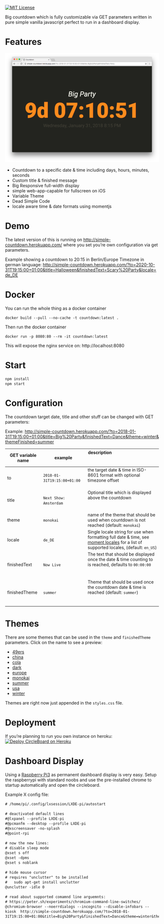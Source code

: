 [![MIT License](https://badges.frapsoft.com/os/mit/mit.svg?v=102)](https://github.com/ellerbrock/open-source-badge/)

Big countdown which is fully customizable via GET parameters written in pure simple vanilla javascript perfect to run in a dashboard display.

# Features

![Screenshot of Countdown in Action 2018-01-22](https://raw.githubusercontent.com/Ephigenia/countdown/master/screenshot.png)

- Countdown to a specific date & time including days, hours, minutes, seconds
- Custom title & finished message
- Big Responsive full-width display
- simple web-app-capable for fullscreen on iOS
- Variable Theme
- Dead Simple Code
- locale aware time & date formats using momentjs

# Demo

The latest version of this is running on http://simple-countdown.herokuapp.com/ where you set you’re own configuration via get parameters.

Example showing a countdown to 20:15 in Berlin/Europe Timezone in german language:
http://simple-countdown.herokuapp.com/?to=2020-10-31T19:15:00+01:00&title=Halloween&finishedText=Scary%20Party&locale=de_DE

# Docker

You can run the whole thing as a docker container

    docker build --pull --no-cache -t countdown:latest .

Then run the docker container

    docker run -p 8080:80 --rm -it countdown:latest

This will expose the nginx service on: http://localhost:8080

# Start

    npm install
    npm start

# Configuration

The countdown target date, title and other stuff can be changed with GET parameters:

Example: http://simple-countdown.herokuapp.com/?to=2018-01-31T19:15:00+01:00&title=Big%20Party&finishedText=Dance&theme=winter&themeFinished=summer

| GET variable name	| example                     | description                                                                                                                                                                                   |
|-------------------|-----------------------------|-----------------------------------------------------------------------------------------------------------------------------------------------------------------------------------------------|
| to	            | `2018-01-31T19:15:00+01:00` | the target date & time in ISO-8601 format with optional timezone offset                                                                                                                       |
| title             | `Next Show: Amsterdam`      | Optional title which is displayed above the countdown                                                                                                                                         |
| theme             | `monokai`                   | name of the theme that should be used when countdown is not reached (default: `monokai`)                                                                                                      |
| locale            | `de_DE`                     | Single locale string for use when formatting full date & time, see [moment locales](https://github.com/moment/moment/tree/develop/locale) for a list of supported locales, (default: `en_US`) |
| finishedText      | `Now Live`                  | The text that should be displayed once the date & time counting to is reached, defaults to `00:00:00`                                                                                         |
| finishedTheme     | `summer`                    | Theme that should be used once the countdown date & time is reached (default: `summer`)                                                                                                       |

# Themes

There are some themes that can be used in the `theme` and `finishedTheme` parameters. Click on the name to see a preview:

- [49ers](http://simple-countdown.herokuapp.com/?to=2023-01-31T19:15:00+01:00&title=Countdown%20Title%20Value&theme=49ers)
- [china](http://simple-countdown.herokuapp.com/?to=2023-01-31T19:15:00+01:00&title=Countdown%20Title%20Value&theme=china)
- [cola](http://simple-countdown.herokuapp.com/?to=2023-01-31T19:15:00+01:00&title=Countdown%20Title%20Value&theme=cola)
- [dark](http://simple-countdown.herokuapp.com/?to=2023-01-31T19:15:00+01:00&title=Countdown%20Title%20Value&theme=dark)
- [europe](http://simple-countdown.herokuapp.com/?to=2023-01-31T19:15:00+01:00&title=Countdown%20Title%20Value&theme=europe)
- [monokai](http://simple-countdown.herokuapp.com/?to=2023-01-31T19:15:00+01:00&title=Countdown%20Title%20Value&theme=monokai)
- [summer](http://simple-countdown.herokuapp.com/?to=2023-01-31T19:15:00+01:00&title=Countdown%20Title%20Value&theme=summer)
- [usa](http://simple-countdown.herokuapp.com/?to=2023-01-31T19:15:00+01:00&title=Countdown%20Title%20Value&theme=usa)
- [winter](http://simple-countdown.herokuapp.com/?to=2023-01-31T19:15:00+01:00&title=Countdown%20Title%20Value&theme=winter)

Themes are right now just appended in the `styles.css` file.

# Deployment

If you’re planning to run you own instance on heroku:
[![Deploy CircleBoard on Heroku](https://www.herokucdn.com/deploy/button.svg)](https://heroku.com/deploy)

# Dashboard Display

Using a [Raspberry Pi3](https://www.raspberrypi.org) as permanent dashboard display is very easy. Setup the raspberrypi with standard noobs and use the pre-installed chrome to startup automatically and open the circleboard.

Example X config file:

```
# /home/pi/.config/lxsession/LXDE-pi/autostart

# deactivated default lines
#@lxpanel --profile LXDE-pi
#@pcmanfm --desktop --profile LXDE-pi
#@xscreensaver -no-splash
#@point-rpi

# now the new lines:
# disable sleep mode
@xset s off
@xset -dpms
@xset s noblank

# hide mouse cursor
# requires "unclutter" to be installed
#   sudo apt-get install unclutter
@unclutter -idle 0

# read about supported comamnd line arguemnts:
# https://peter.sh/experiments/chromium-command-line-switches/
@chromium-browser --noerrdialogs --incognito --disable-infobars --kiosk  http://simple-countdown.herokuapp.com/?to=2018-01-31T19:15:00+01:00&title=Big%20Party&finishedText=Dance&theme=winter&themeFinished=summer&locale=de_DE
```
